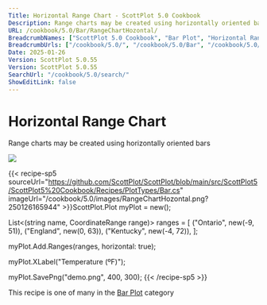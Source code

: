 ```yaml
---
Title: Horizontal Range Chart - ScottPlot 5.0 Cookbook
Description: Range charts may be created using horizontally oriented bars
URL: /cookbook/5.0/Bar/RangeChartHozontal/
BreadcrumbNames: ["ScottPlot 5.0 Cookbook", "Bar Plot", "Horizontal Range Chart"]
BreadcrumbUrls: ["/cookbook/5.0/", "/cookbook/5.0/Bar", "/cookbook/5.0/Bar/RangeChartHozontal"]
Date: 2025-01-26
Version: ScottPlot 5.0.55
Version: ScottPlot 5.0.55
SearchUrl: "/cookbook/5.0/search/"
ShowEditLink: false
---
```



<div class='d-flex align-items-center mt-5'>
<h1 class='me-2 text-dark my-0 border-0'>Horizontal Range Chart</h1>
</div>

Range charts may be created using horizontally oriented bars

[![](/cookbook/5.0/images/RangeChartHozontal.png?250126165944)](/cookbook/5.0/images/RangeChartHozontal.png?250126165944)

{{< recipe-sp5 sourceUrl="https://github.com/ScottPlot/ScottPlot/blob/main/src/ScottPlot5/ScottPlot5%20Cookbook/Recipes/PlotTypes/Bar.cs" imageUrl="/cookbook/5.0/images/RangeChartHozontal.png?250126165944" >}}ScottPlot.Plot myPlot = new();

List&lt;(string name, CoordinateRange range)&gt; ranges =
[
    ("Ontario", new(-9, 51)),
    ("England", new(0, 63)),
    ("Kentucky", new(-4, 72)),
];

myPlot.Add.Ranges(ranges, horizontal: true);

myPlot.XLabel("Temperature (ºF)");

myPlot.SavePng("demo.png", 400, 300);
{{< /recipe-sp5 >}}

<div class='my-5 text-center'>This recipe is one of many in the <a href='/cookbook/5.0/Bar'>Bar Plot</a> category</div>


